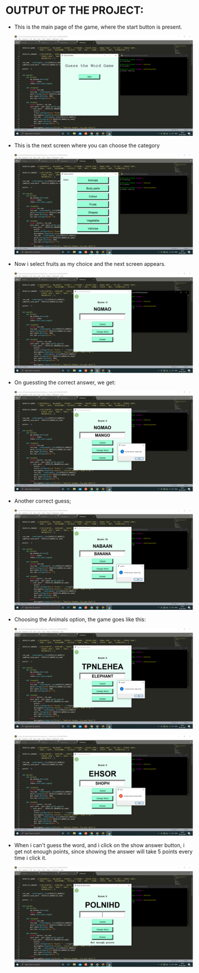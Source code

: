 # OUTPUT OF THE PROJECT:

* This is the main page of the game, where the start button is present.

  ![main page](main.png)
  
* This is the next screen where you can choose the category

  ![option page](options.png)

* Now i select fruits as my choice and the next screen appears.

  ![](fruits.png)
  
* On guessting the correct answer, we get:

  ![](fruitcorrect.png)

* Another correct guess;

  ![](fruitcorrect2.png)
  
* Choosing the Animals option, the game goes like this:

  ![](animals.png)
  
  ![](animalincorrect.png)
  
* When i can't guess the word, and i click on the show answer button, i get not enough points, since showing the answer will take 5 points every time i click it.

  ![](nopoints.png)
